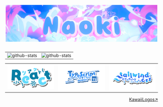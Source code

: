 <!-- -------------------------------- header -------------------------------- -->

<div align="center">
  <img width=500px src='/assets/header.png' alt="my-banner">
</div>
<br>

<!-- -------------------------------- table -------------------------------- -->

<table>
  <tr>
    <td>
      <img width=500px height=200px src="https://github-readme-stats.vercel.app/api?username=nka21&theme=github_dark_dimmed&show_icons=true&count_private=true" alt="github-stats">
    </td>
    <td>
      <img width=500px height=200px src="https://github-readme-stats.vercel.app/api/top-langs/?username=nka21&layout=compact&theme=github_dark_dimmed&count_private=true" alt="github-stats">
    </td>
  </tr>
</table>

<!-- -------------------------------- skills -------------------------------- -->

<table>
  <tr>
    <td>
      <img width=320px src='/assets/KawaiiLogos React.png'>
    </td>
    <td>
      <img width=320px src='/assets/TypeScript logo.png'>
    </td>
    <td>
      <img width=320px src='/assets/KawaiiLogos Tailwindcss.png'>
    </td>
  </tr>
</table>

<!-- -------------------------------- license -------------------------------- -->
<div align='right'>
  <a href='https://github.com/SAWARATSUKI/KawaiiLogos'>KawaiiLogos↗︎</a>
</div>
